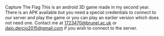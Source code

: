 Capture The Flag
This is an android 3D game made in my second year.
There is an APK available but you need a special credentials to connect to our server and play the game or you can play an earlier version which does not need one. 
Contact me at 1723470@brunel.ac.uk or daio.dercio2015@gmail.com if you wish to connect to the server.

